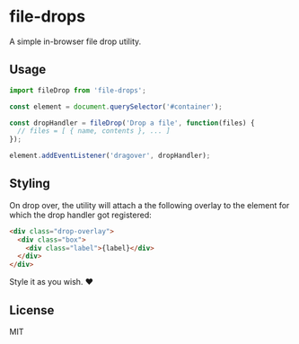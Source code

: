 # file-drops

A simple in-browser file drop utility.


## Usage

```javascript
import fileDrop from 'file-drops';

const element = document.querySelector('#container');

const dropHandler = fileDrop('Drop a file', function(files) {
  // files = [ { name, contents }, ... ]
});

element.addEventListener('dragover', dropHandler);
```


## Styling

On drop over, the utility will attach a the following overlay to the
element for which the drop handler got registered:

```html
<div class="drop-overlay">
  <div class="box">
    <div class="label">{label}</div>
  </div>
</div>
```

Style it as you wish. :heart:


## License

MIT